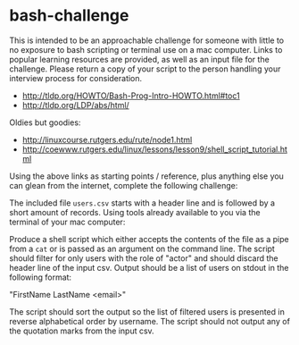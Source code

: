 # bash-challenge
This is intended to be an approachable challenge for someone with little to no exposure to bash scripting or terminal use on a mac computer. Links to popular learning resources are provided, as well as an input file for the challenge. Please return a copy of your script to the person handling your interview process for consideration. 

* http://tldp.org/HOWTO/Bash-Prog-Intro-HOWTO.html#toc1
* http://tldp.org/LDP/abs/html/

Oldies but goodies:

* http://linuxcourse.rutgers.edu/rute/node1.html
* http://coewww.rutgers.edu/linux/lessons/lesson9/shell_script_tutorial.html

Using the above links as starting points / reference, plus anything else you can glean from the internet, complete the following challenge:

The included file `users.csv` starts with a header line and is followed by a short amount of records. Using tools already available to you via the terminal of your mac computer:

Produce a shell script which either accepts the contents of the file as a pipe from a `cat` or is passed as an argument on the command line. The script should filter for only users with the role of "actor" and should discard the header line of the input csv. Output should be a list of users on stdout in the following format:

"FirstName LastName &lt;email&gt;"

The script should sort the output so the list of filtered users is presented in reverse alphabetical order by username.
The script should not output any of the quotation marks from the input csv.
